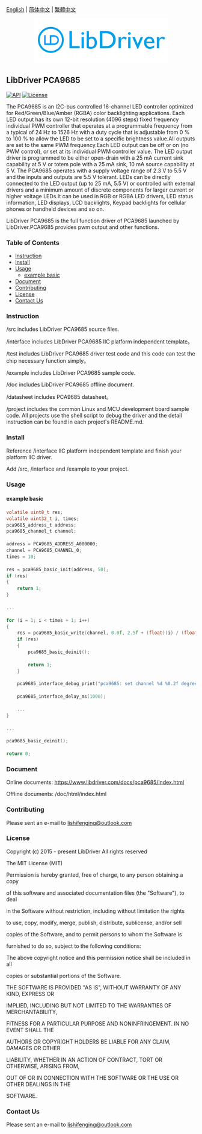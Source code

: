 [English](/README.md) | [ 简体中文](/README_zh-Hans.md) | [繁體中文](/README_zh-Hant.md)

<div align=center>
<img src="/doc/image/logo.png"/>
</div>

## LibDriver PCA9685

[![API](https://img.shields.io/badge/api-reference-blue)](https://www.libdriver.com/docs/pca9685/index.html) [![License](https://img.shields.io/badge/license-MIT-brightgreen.svg)](/LICENSE)

The PCA9685 is an I2C-bus controlled 16-channel LED controller optimized for Red/Green/Blue/Amber (RGBA) color backlighting applications. Each LED output has its own 12-bit resolution (4096 steps) fixed frequency individual PWM controller that operates
at a programmable frequency from a typical of 24 Hz to 1526 Hz with a duty cycle that is adjustable from 0 % to 100 % to allow the LED to be set to a specific brightness value.All outputs are set to the same PWM frequency.Each LED output can be off or on (no PWM control), or set at its individual PWM controller value. The LED output driver is programmed to be either open-drain with a 25 mA current sink capability at 5 V or totem pole with a 25 mA sink, 10 mA source capability at 5 V. The PCA9685 operates with a supply voltage range of 2.3 V to 5.5 V and the inputs and outputs are 5.5 V tolerant. LEDs can be directly connected to the LED output (up to 25 mA, 5.5 V) or controlled with external drivers and a minimum amount of discrete components for larger current or higher voltage LEDs.It can be used in RGB or RGBA LED drivers, LED status information, LED displays, LCD backlights, Keypad backlights for cellular phones or handheld devices and so on.

LibDriver PCA9685 is the full function driver of PCA9685 launched by LibDriver.PCA9685 provides pwm output and other functions.

### Table of Contents

  - [Instruction](#Instruction)
  - [Install](#Install)
  - [Usage](#Usage)
    - [example basic](#example-basic)
  - [Document](#Document)
  - [Contributing](#Contributing)
  - [License](#License)
  - [Contact Us](#Contact-Us)

### Instruction

/src includes LibDriver PCA9685 source files.

/interface includes LibDriver PCA9685 IIC platform independent template。

/test includes LibDriver PCA9685 driver test code and this code can test the chip necessary function simply。

/example includes LibDriver PCA9685 sample code.

/doc includes LibDriver PCA9685 offline document.

/datasheet includes PCA9685 datasheet。

/project includes the common Linux and MCU development board sample code. All projects use the shell script to debug the driver and the detail instruction can be found in each project's README.md.

### Install

Reference /interface IIC platform independent template and finish your platform IIC driver.

Add /src, /interface and /example to your project.

### Usage

#### example basic

```C
volatile uint8_t res;
volatile uint32_t i, times;
pca9685_address_t address;
pca9685_channel_t channel;

address = PCA9685_ADDRESS_A000000;
channel = PCA9685_CHANNEL_0;
times = 10;

res = pca9685_basic_init(address, 50);
if (res)
{
    return 1;
}

...

for (i = 1; i < times + 1; i++)
{
    res = pca9685_basic_write(channel, 0.0f, 2.5f + (float)(i) / (float)(times) * 10.0f);
    if (res)
    {
        pca9685_basic_deinit();

        return 1;
    }

    pca9685_interface_debug_print("pca9685: set channel %d %0.2f degrees.\n", channel, (float)(i) / (float)(times) * 180.0f);

    pca9685_interface_delay_ms(1000);
    
    ...
}

...

pca9685_basic_deinit();

return 0;
```

### Document

Online documents: https://www.libdriver.com/docs/pca9685/index.html

Offline documents: /doc/html/index.html

### Contributing

Please sent an e-mail to lishifenging@outlook.com

### License

Copyright (c) 2015 - present LibDriver All rights reserved



The MIT License (MIT) 



Permission is hereby granted, free of charge, to any person obtaining a copy

of this software and associated documentation files (the "Software"), to deal

in the Software without restriction, including without limitation the rights

to use, copy, modify, merge, publish, distribute, sublicense, and/or sell

copies of the Software, and to permit persons to whom the Software is

furnished to do so, subject to the following conditions: 



The above copyright notice and this permission notice shall be included in all

copies or substantial portions of the Software. 



THE SOFTWARE IS PROVIDED "AS IS", WITHOUT WARRANTY OF ANY KIND, EXPRESS OR

IMPLIED, INCLUDING BUT NOT LIMITED TO THE WARRANTIES OF MERCHANTABILITY,

FITNESS FOR A PARTICULAR PURPOSE AND NONINFRINGEMENT. IN NO EVENT SHALL THE

AUTHORS OR COPYRIGHT HOLDERS BE LIABLE FOR ANY CLAIM, DAMAGES OR OTHER

LIABILITY, WHETHER IN AN ACTION OF CONTRACT, TORT OR OTHERWISE, ARISING FROM,

OUT OF OR IN CONNECTION WITH THE SOFTWARE OR THE USE OR OTHER DEALINGS IN THE

SOFTWARE. 

### Contact Us

Please sent an e-mail to lishifenging@outlook.com